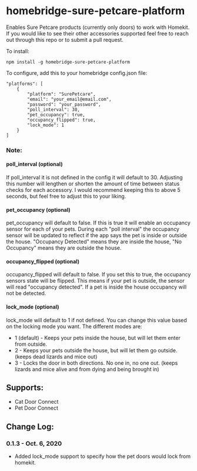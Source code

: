 # homebridge-sure-petcare-platform

Enables Sure Petcare products (currently only doors) to work with Homekit. If you would like to see their other accessories supported feel free to reach out through this repo or to submit a pull request.

To install:

    npm install -g homebridge-sure-petcare-platform

To configure, add this to your homebridge config.json file:
    
    
    "platforms": [
        {
            "platform": "SurePetcare",
            "email": "your_email@email.com",
            "password": "your_password",
            "poll_interval": 30,
            "pet_occupancy": true,
            "occupancy_flipped": true,
            "lock_mode": 1
        }
    ]

### Note:
#### poll_interval (optional) 
If poll_interval it is not defined in the config it will default to 30. Adjusting this number will lengthen or shorten the amount of time between status checks for each accessory. I would recommend keeping this to above 5 seconds, but feel free to adjust this to your liking.

#### pet_occupancy (optional)
pet_occupancy will default to false. If this is true it will enable an occupancy sensor for each of your pets. During each "poll interval" the occupancy sensor will be updated to reflect if the app says the pet is inside or outside the house. "Occupancy Detected" means they are inside the house, "No Occupancy" means they are outside the house.

#### occupancy_flipped (optional)
occupancy_flipped will default to false. If you set this to true, the occupancy sensors state will be flipped. This means if your pet is outside, the sensor will read "occupancy detected". If a pet is inside the house occupancy will not be detected.

#### lock_mode (optional)
lock_mode will default to 1 if not defined. You can change this value based on the locking mode you want. The different modes are:
* 1 (default) - Keeps your pets inside the house, but will let them enter from outside.
* 2 - Keeps your pets outside the house, but will let them go outside. (keeps dead lizards and mice out)
* 3 - Locks the door in both directions. No one in, no one out. (keeps lizards and mice alive and from dying and being brought in)

## Supports:
* Cat Door Connect
* Pet Door Connect

## Change Log:
### 0.1.3 - Oct. 6, 2020
* Added lock_mode support to specify how the pet doors would lock from homekit.